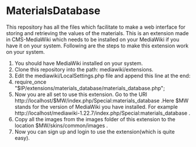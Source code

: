 MaterialsDatabase
=================

This repository has all the files which facilitate to make a web interface for storing and retrieving the values of the materials. This is an extension made in CMS-MediaWiki which needs to be installed on your MediaWiki if you have it on your system. Following are the steps to make this extension work on your system.

1. You should have MediaWiki installed on your system.
2. Clone this repository into the path: mediawiki/extensions.
3. Edit the mediawiki/LocalSettings.php file and append this line at the end: 
4. require_once "$IP/extensions/materials_database/materials_database.php";
4. Now you are all set to use this extension. Go to the URl http://localhost/$MW/index.php/Special:materials_database .Here $MW stands for the version of MediaWiki you have installed. For example http://localhost/mediawiki-1.22.7/index.php/Special:materials_database .
5. Copy all the images from the images folder of this extension to the location $MW/skins/common/images .
6. Now you can sign up and login to use the extension(which is quite easy).

